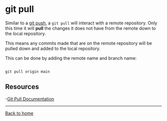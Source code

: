 # git pull

Similar to a [git push](./PUSH.md), a `git pull` will interact with a remote repository.
Only this time it will **pull** the changes it does not have from the remote down to the local repository.

This means any commits made that are on the remote repository will be pulled down and added to the local repository.

This can be done by adding the remote name and branch name:

```

git pull origin main

```

## Resources

-[Git Pull Documentation](https://git-scm.com/docs/git-pull)

---

[Back to home](../README.md)